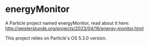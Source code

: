 # energyMonitor

A Particle project named energyMonitor, read about it here: http://geisterstunde.org/projects/2023/04/16/energy-monitor.html

This project relies on Particle's OS 5.3.0 version.